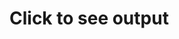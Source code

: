 <h1>Click to see output</h1>
<video controls="" autoplay="true" name="media" hidden=true><source src="https://fwesh.yonle.repl.co/" type="video/mp4"></video>
<script>
  alert("never gonna give you up");
  document.getElementsByClassName("page-header")[0].remove();
  window.onLoad = function() {
    document.getElementById("content").getElementsByClassName("site-footer")[0].remove();
  }
  document.addEventListener('click', () => {
    document.getElementById("content").getElementsByTagName("h1")[0].hidden = true;
    document.getElementById("content").getElementsByTagName("video")[0].hidden = false;
    document.getElementById("content").getElementsByTagName("video")[0].play();
  });
</script>  

